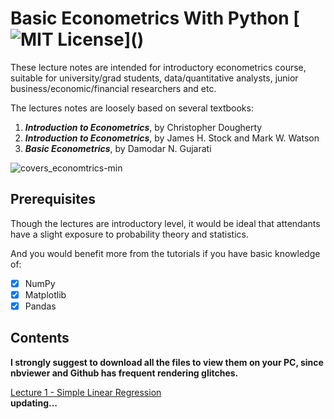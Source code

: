 # Basic Econometrics With Python [![MIT License](https://img.shields.io/apm/l/atomic-design-ui.svg?)]()

These lecture notes are intended for introductory econometrics course, suitable for university/grad students, data/quantitative analysts, junior business/economic/financial researchers and etc. 

The lectures notes are loosely based on several textbooks:<br>

1. <b><i>Introduction to Econometrics</i></b>,  by Christopher Dougherty<br>
2. <b><i>Introduction to Econometrics</i></b>,  by James H. Stock and Mark W. Watson<br>
3. <b><i>Basic Econometrics</i></b>,  by Damodar N. Gujarati

![covers_economtrics-min](https://user-images.githubusercontent.com/59842360/126119680-edc6006d-2458-4ae6-8be1-5d587d37ecb5.jpg)

## Prerequisites
Though the lectures are introductory level, it would be ideal that attendants have a slight exposure to probability theory and statistics.

And you would benefit more from the tutorials if you have basic knowledge of: 
- [x] NumPy
- [x] Matplotlib
- [x] Pandas

## Contents
<b>I strongly suggest to download all the files to view them on your PC, since nbviewer and Github has frequent rendering glitches.</b><br>

[Lecture 1 - Simple Linear Regression](https://nbviewer.jupyter.org/github/MacroAnalyst/Basic_Econometrics_With_Python/blob/main/1.%20Simple%20Linear%20Regression.ipynb)<br>
<b>updating...</b>

